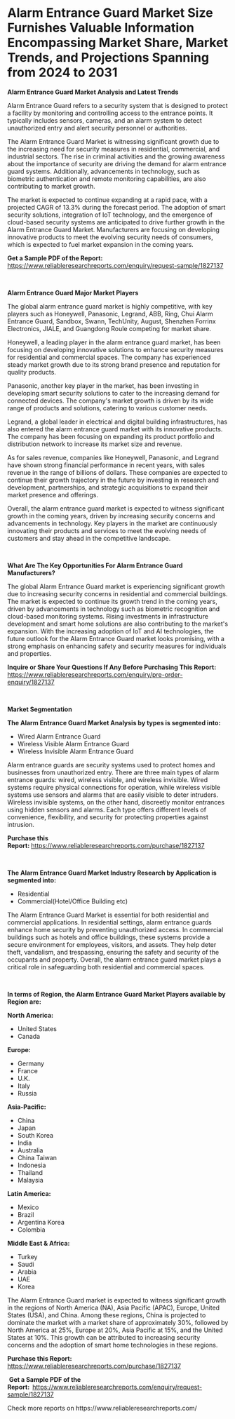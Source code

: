 <p><h1>Alarm Entrance Guard Market Size Furnishes Valuable Information Encompassing Market Share, Market Trends, and Projections Spanning from 2024 to 2031</h1></p><p><strong>Alarm Entrance Guard Market Analysis and Latest Trends</strong></p>
<p><p>Alarm Entrance Guard refers to a security system that is designed to protect a facility by monitoring and controlling access to the entrance points. It typically includes sensors, cameras, and an alarm system to detect unauthorized entry and alert security personnel or authorities.</p><p>The Alarm Entrance Guard Market is witnessing significant growth due to the increasing need for security measures in residential, commercial, and industrial sectors. The rise in criminal activities and the growing awareness about the importance of security are driving the demand for alarm entrance guard systems. Additionally, advancements in technology, such as biometric authentication and remote monitoring capabilities, are also contributing to market growth.</p><p>The market is expected to continue expanding at a rapid pace, with a projected CAGR of 13.3% during the forecast period. The adoption of smart security solutions, integration of IoT technology, and the emergence of cloud-based security systems are anticipated to drive further growth in the Alarm Entrance Guard Market. Manufacturers are focusing on developing innovative products to meet the evolving security needs of consumers, which is expected to fuel market expansion in the coming years.</p></p>
<p><strong>Get a Sample PDF of the Report:&nbsp;</strong> <a href="https://www.reliableresearchreports.com/enquiry/request-sample/1827137">https://www.reliableresearchreports.com/enquiry/request-sample/1827137</a></p>
<p>&nbsp;</p>
<p><strong>Alarm Entrance Guard Major Market Players</strong></p>
<p><p>The global alarm entrance guard market is highly competitive, with key players such as Honeywell, Panasonic, Legrand, ABB, Ring, Chui Alarm Entrance Guard, Sandbox, Swann, TechUnity, August, Shenzhen Forrinx Electronics, JIALE, and Guangdong Roule competing for market share.</p><p>Honeywell, a leading player in the alarm entrance guard market, has been focusing on developing innovative solutions to enhance security measures for residential and commercial spaces. The company has experienced steady market growth due to its strong brand presence and reputation for quality products.</p><p>Panasonic, another key player in the market, has been investing in developing smart security solutions to cater to the increasing demand for connected devices. The company's market growth is driven by its wide range of products and solutions, catering to various customer needs.</p><p>Legrand, a global leader in electrical and digital building infrastructures, has also entered the alarm entrance guard market with its innovative products. The company has been focusing on expanding its product portfolio and distribution network to increase its market size and revenue.</p><p>As for sales revenue, companies like Honeywell, Panasonic, and Legrand have shown strong financial performance in recent years, with sales revenue in the range of billions of dollars. These companies are expected to continue their growth trajectory in the future by investing in research and development, partnerships, and strategic acquisitions to expand their market presence and offerings.</p><p>Overall, the alarm entrance guard market is expected to witness significant growth in the coming years, driven by increasing security concerns and advancements in technology. Key players in the market are continuously innovating their products and services to meet the evolving needs of customers and stay ahead in the competitive landscape.</p></p>
<p>&nbsp;</p>
<p><strong>What Are The Key Opportunities For Alarm Entrance Guard Manufacturers?</strong></p>
<p><p>The global Alarm Entrance Guard market is experiencing significant growth due to increasing security concerns in residential and commercial buildings. The market is expected to continue its growth trend in the coming years, driven by advancements in technology such as biometric recognition and cloud-based monitoring systems. Rising investments in infrastructure development and smart home solutions are also contributing to the market's expansion. With the increasing adoption of IoT and AI technologies, the future outlook for the Alarm Entrance Guard market looks promising, with a strong emphasis on enhancing safety and security measures for individuals and properties.</p></p>
<p><strong>Inquire or Share Your Questions If Any Before Purchasing This Report:</strong> <a href="https://www.reliableresearchreports.com/enquiry/pre-order-enquiry/1827137">https://www.reliableresearchreports.com/enquiry/pre-order-enquiry/1827137</a></p>
<p>&nbsp;</p>
<p><strong>Market Segmentation</strong></p>
<p><strong>The Alarm Entrance Guard Market Analysis by types is segmented into:</strong></p>
<p><ul><li>Wired Alarm Entrance Guard</li><li>Wireless Visible Alarm Entrance Guard</li><li>Wireless Invisible Alarm Entrance Guard</li></ul></p>
<p><p>Alarm entrance guards are security systems used to protect homes and businesses from unauthorized entry. There are three main types of alarm entrance guards: wired, wireless visible, and wireless invisible. Wired systems require physical connections for operation, while wireless visible systems use sensors and alarms that are easily visible to deter intruders. Wireless invisible systems, on the other hand, discreetly monitor entrances using hidden sensors and alarms. Each type offers different levels of convenience, flexibility, and security for protecting properties against intrusion.</p></p>
<p><strong>Purchase this Report:&nbsp;</strong><a href="https://www.reliableresearchreports.com/purchase/1827137">https://www.reliableresearchreports.com/purchase/1827137</a></p>
<p>&nbsp;</p>
<p><strong>The Alarm Entrance Guard Market Industry Research by Application is segmented into:</strong></p>
<p><ul><li>Residential</li><li>Commercial(Hotel/Office Building etc)</li></ul></p>
<p><p>The Alarm Entrance Guard Market is essential for both residential and commercial applications. In residential settings, alarm entrance guards enhance home security by preventing unauthorized access. In commercial buildings such as hotels and office buildings, these systems provide a secure environment for employees, visitors, and assets. They help deter theft, vandalism, and trespassing, ensuring the safety and security of the occupants and property. Overall, the alarm entrance guard market plays a critical role in safeguarding both residential and commercial spaces.</p></p>
<p>&nbsp;</p>
<p><strong>In terms of Region, the Alarm Entrance Guard Market Players available by Region are:</strong></p>
<p>
    <p> <strong> North America: </strong>
        <ul>
            <li>United States</li>
            <li>Canada</li>
        </ul>
        </p> 
    <p> <strong> Europe: </strong>
        <ul>
            <li>Germany</li>
            <li>France</li>
            <li>U.K.</li>
            <li>Italy</li>
            <li>Russia</li>
        </ul>
        </p> 
    <p> <strong> Asia-Pacific: </strong>
        <ul>
            <li>China</li>
            <li>Japan</li>
            <li>South Korea</li>
            <li>India</li>
            <li>Australia</li>
            <li>China Taiwan</li>
            <li>Indonesia</li>
            <li>Thailand</li>
            <li>Malaysia</li>
        </ul>
        </p> 
    <p> <strong> Latin America: </strong>
        <ul>
            <li>Mexico</li>
            <li>Brazil</li>
            <li>Argentina Korea</li>
            <li>Colombia</li>
        </ul>
        </p> 
    <p> <strong> Middle East & Africa: </strong>
        <ul>
            <li>Turkey</li>
            <li>Saudi</li>
            <li>Arabia</li>
            <li>UAE</li>
            <li>Korea</li>
        </ul>
    </p>
    </p>
<p><p>The Alarm Entrance Guard market is expected to witness significant growth in the regions of North America (NA), Asia Pacific (APAC), Europe, United States (USA), and China. Among these regions, China is projected to dominate the market with a market share of approximately 30%, followed by North America at 25%, Europe at 20%, Asia Pacific at 15%, and the United States at 10%. This growth can be attributed to increasing security concerns and the adoption of smart home technologies in these regions.</p></p>
<p><strong>Purchase this Report: </strong><a href="https://www.reliableresearchreports.com/purchase/1827137">https://www.reliableresearchreports.com/purchase/1827137</a></p>
<p>&nbsp;<strong>Get a Sample PDF of the Report:&nbsp;&nbsp;</strong><a href="https://www.reliableresearchreports.com/enquiry/request-sample/1827137">https://www.reliableresearchreports.com/enquiry/request-sample/1827137</a></p>
<p><strong></strong></p>
<p>Check more reports on https://www.reliableresearchreports.com/</p>